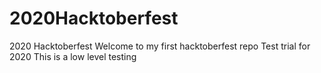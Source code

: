 # 2020Hacktoberfest
2020 Hacktoberfest
Welcome to my first hacktoberfest repo
Test trial for 2020
This is a low level testing
